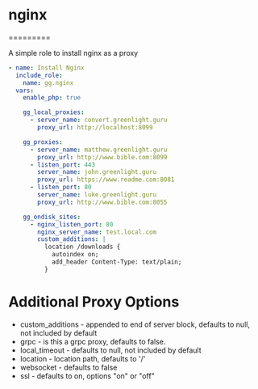# nginx
=========

A simple role to install nginx as a proxy

```yaml
- name: Install Nginx
  include_role:
    name: gg.nginx
  vars:
    enable_php: true

    gg_local_proxies:
      - server_name: convert.greenlight.guru
        proxy_url: http://localhost:8099

    gg_proxies:
      - server_name: matthew.greenlight.guru
        proxy_url: http://www.bible.com:8099
      - listen_port: 443
        server_name: john.greenlight.guru
        proxy_url: https://www.readme.com:8081
      - listen_port: 80
        server_name: luke.greenlight.guru
        proxy_url: http://www.bible.com:8055

    gg_ondisk_sites:
      - nginx_listen_port: 80
        nginx_server_name: test.local.com
        custom_additions: |
          location /downloads {
            autoindex on;
            add_header Content-Type: text/plain;
          }
```

# Additional Proxy Options

* custom_additions - appended to end of server block, defaults to null, not included by default
* grpc - is this a grpc proxy, defaults to false.
* local_timeout - defaults to null, not included by default
* location - location path, defaults to '/'
* websocket - defaults to false
* ssl - defaults to on, options "on" or "off"
